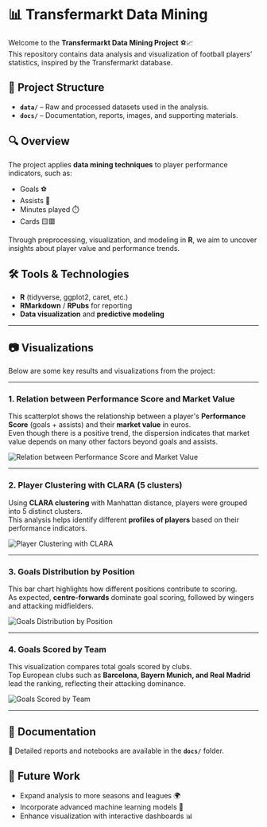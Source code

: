 # 📊 Transfermarkt Data Mining  

Welcome to the **Transfermarkt Data Mining Project** ⚽📈  
This repository contains data analysis and visualization of football players’ statistics, inspired by the Transfermarkt database.  

## 📂 Project Structure  
- **`data/`** – Raw and processed datasets used in the analysis.  
- **`docs/`** – Documentation, reports, images, and supporting materials.  

## 🔍 Overview  
The project applies **data mining techniques** to player performance indicators, such as:  
- Goals ⚽  
- Assists 🎯  
- Minutes played ⏱️  
- Cards 🟨🟥  

Through preprocessing, visualization, and modeling in **R**, we aim to uncover insights about player value and performance trends.  

## 🛠️ Tools & Technologies  
- **R** (tidyverse, ggplot2, caret, etc.)  
- **RMarkdown** / **RPubs** for reporting  
- **Data visualization** and **predictive modeling**  

---

## 📷 Visualizations  

Below are some key results and visualizations from the project:  

---

### 1. Relation between Performance Score and Market Value  
This scatterplot shows the relationship between a player's **Performance Score** (goals + assists) and their **market value** in euros.  
Even though there is a positive trend, the dispersion indicates that market value depends on many other factors beyond goals and assists.  

![Relation between Performance Score and Market Value](docs/img/1.png)  

---

### 2. Player Clustering with CLARA (5 clusters)  
Using **CLARA clustering** with Manhattan distance, players were grouped into 5 distinct clusters.  
This analysis helps identify different **profiles of players** based on their performance indicators.  

![Player Clustering with CLARA](docs/img/2.png)  

---

### 3. Goals Distribution by Position  
This bar chart highlights how different positions contribute to scoring.  
As expected, **centre-forwards** dominate goal scoring, followed by wingers and attacking midfielders.  

![Goals Distribution by Position](docs/img/3.png)  

---

### 4. Goals Scored by Team  
This visualization compares total goals scored by clubs.  
Top European clubs such as **Barcelona, Bayern Munich, and Real Madrid** lead the ranking, reflecting their attacking dominance.  

![Goals Scored by Team](docs/img/4.png)  

---

## 📑 Documentation  
📄 Detailed reports and notebooks are available in the **`docs/`** folder.  

## 🚀 Future Work  
- Expand analysis to more seasons and leagues 🌍  
- Incorporate advanced machine learning models 🤖  
- Enhance visualization with interactive dashboards 📊  

